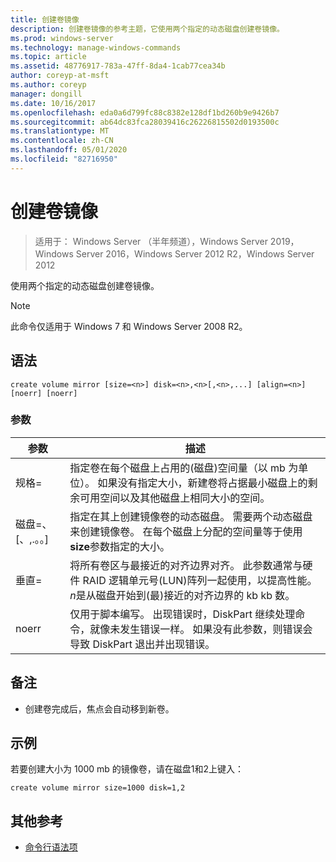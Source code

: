 ```yaml
---
title: 创建卷镜像
description: 创建卷镜像的参考主题，它使用两个指定的动态磁盘创建卷镜像。
ms.prod: windows-server
ms.technology: manage-windows-commands
ms.topic: article
ms.assetid: 48776917-783a-47ff-8da4-1cab77cea34b
author: coreyp-at-msft
ms.author: coreyp
manager: dongill
ms.date: 10/16/2017
ms.openlocfilehash: eda0a6d799fc88c8382e128df1bd260b9e9426b7
ms.sourcegitcommit: ab64dc83fca28039416c26226815502d0193500c
ms.translationtype: MT
ms.contentlocale: zh-CN
ms.lasthandoff: 05/01/2020
ms.locfileid: "82716950"
---
```

# <a name="create-volume-mirror"></a>创建卷镜像

> 适用于： Windows Server （半年频道），Windows Server 2019，Windows Server 2016，Windows Server 2012 R2，Windows Server 2012

使用两个指定的动态磁盘创建卷镜像。  
  
> [!NOTE]  
> 此命令仅适用于 Windows 7 和 Windows Server 2008 R2。

## <a name="syntax"></a>语法  
  
```  
create volume mirror [size=<n>] disk=<n>,<n>[,<n>,...] [align=<n>] [noerr] [noerr]  
```  
  
### <a name="parameters"></a>参数  
  
|         参数         |                                                                                                                                     描述                                                                                                                                     |
|---------------------------|-------------------------------------------------------------------------------------------------------------------------------------------------------------------------------------------------------------------------------------------------------------------------------------|
|         规格\=<n>         |                 指定卷在每个磁盘上占用的\(磁盘\)空间量（以 mb 为单位）。 如果没有指定大小，新建卷将占据最小磁盘上的剩余可用空间以及其他磁盘上相同大小的空间。                 |
| 磁盘\=<n><n>、\[、<n>,.。。\] |                       指定在其上创建镜像卷的动态磁盘。 需要两个动态磁盘来创建镜像卷。 在每个磁盘上分配的空间量等于使用**size**参数指定的大小。                        |
|        垂直\=<n>         | 将所有卷区与最接近的对齐边界对齐。 此参数通常与硬件 RAID 逻辑单元号\(LUN\)阵列一起使用，以提高性能。 *n*是从磁盘开始到\(最\)接近的对齐边界的 kb kb 数。 |
|           noerr           |                                        仅用于脚本编写。 出现错误时，DiskPart 继续处理命令，就像未发生错误一样。 如果没有此参数，则错误会导致 DiskPart 退出并出现错误。                                         |
  
## <a name="remarks"></a>备注  
  
-   创建卷完成后，焦点会自动移到新卷。  
  
## <a name="examples"></a>示例  
若要创建大小为 1000 mb 的镜像卷，请在磁盘1和2上键入：  
  
```  
create volume mirror size=1000 disk=1,2  
```  
  
## <a name="additional-references"></a>其他参考  
- [命令行语法项](command-line-syntax-key.md)  
  

  

